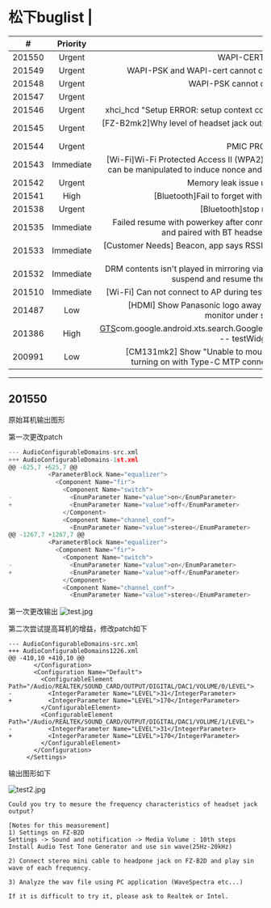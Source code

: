 # 松下buglist   |
| #        |Priority          |Subject  |
| ------------- |:-------------:| -----:|
| 201550			|	Urgent	  | WAPI-CERT connection failed
| 201549			|	Urgent	  | WAPI-PSK and WAPI-cert cannot connect with DHCP
| 201548			|	Urgent	  | WAPI-PSK cannot connect to internet
| 201547			|	Urgent	  | WAPI reboot issue
| 201546			|	Urgent	  | xhci_hcd "Setup ERROR: setup context command for slot 4"
| 201545			|	Urgent	  | [FZ-B2mk2]Why level of headset jack output drop at around 200Hz?
| 201544			|	Urgent	  | PMIC PROCHOT# Assertion
| 201543			|	Immediate |	[Wi-Fi]Wi-Fi Protected Access II (WPA2) handshake traffic can be manipulated to induce nonce and session key reuse
| 201542			|	Urgent	  | Memory leak issue using MediaCodec
| 201541			|	High	    | [Bluetooth]Fail to forget with BT FW 18.1.1733
| 201538			|	Urgent	  | [Bluetooth]stop receiving BLE data
| 201535			|	Immediate |	Failed resume with powerkey after connected to Wi-Fi AP and paired with BT headset and sleep a night
| 201533			|	Immediate |	[Customer Needs]  Beacon, app says RSSI value is small and waving.
| 201532			|	Immediate |	DRM contents isn't played in mirroring via Miracast if  routed suspend and resume then mirroring again.
| 201510			|	Immediate |	[Wi-Fi] Can not connect to AP during testing using youtube
| 201487			|	Low	      | [HDMI] Show Panasonic logo away from center of the monitor under specific conditions
| 201386			|	High	    | [GTS](3.0_r4)com.google.android.xts.search.GoogleSearchWidgetTest -- testWidgetPresence failed
| 200991			|	Low	      | [CM131mk2] Show "Unable to mount FZ B2D", if DUT turning on with Type-C MTP connection to Linux PC.

----
## 201550
原始耳机输出图形


第一次更改patch
```C
--- AudioConfigurableDomains-src.xml
+++ AudioConfigurableDomains-1st.xml
@@ -625,7 +625,7 @@
           <ParameterBlock Name="equalizer">
             <Component Name="fir">
               <Component Name="switch">
-                <EnumParameter Name="value">on</EnumParameter>
+                <EnumParameter Name="value">off</EnumParameter>
               </Component>
               <Component Name="channel_conf">
                 <EnumParameter Name="value">stereo</EnumParameter>
@@ -1267,7 +1267,7 @@
           <ParameterBlock Name="equalizer">
             <Component Name="fir">
               <Component Name="switch">
-                <EnumParameter Name="value">on</EnumParameter>
+                <EnumParameter Name="value">off</EnumParameter>
               </Component>
               <Component Name="channel_conf">
                 <EnumParameter Name="value">stereo</EnumParameter>

```

第一次更改输出
![test.jpg](https://i.loli.net/2018/01/11/5a56d0563a2b2.jpg)

第二次尝试提高耳机的增益，修改patch如下
```
--- AudioConfigurableDomains-src.xml
+++ AudioConfigurableDomains1226.xml
@@ -410,10 +410,10 @@
       </Configuration>
       <Configuration Name="Default">
         <ConfigurableElement Path="/Audio/REALTEK/SOUND_CARD/OUTPUT/DIGITAL/DAC1/VOLUME/0/LEVEL">
-          <IntegerParameter Name="LEVEL">31</IntegerParameter>
+          <IntegerParameter Name="LEVEL">170</IntegerParameter>
         </ConfigurableElement>
         <ConfigurableElement Path="/Audio/REALTEK/SOUND_CARD/OUTPUT/DIGITAL/DAC1/VOLUME/1/LEVEL">
-          <IntegerParameter Name="LEVEL">31</IntegerParameter>
+          <IntegerParameter Name="LEVEL">170</IntegerParameter>
         </ConfigurableElement>
       </Configuration>
     </Settings>
```
输出图形如下

![test2.jpg](https://i.loli.net/2018/01/11/5a56d16f0690c.jpg)

```
Could you try to mesure the frequency characteristics of headset jack output?

[Notes for this measurement]
1) Settings on FZ-B2D
Settings -> Sound and notification -> Media Volume : 10th steps
Install Audio Test Tone Generator and use sin wave(25Hz-20kHz)

2) Connect stereo mini cable to headpone jack on FZ-B2D and play sin wave of each frequency.

3) Analyze the wav file using PC application (WaveSpectra etc...)

If it is difficult to try it, please ask to Realtek or Intel.
```
